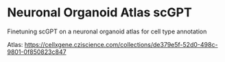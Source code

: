 # Neuronal Organoid Atlas scGPT
Finetuning scGPT on a neuronal organoid atlas for cell type annotation

Atlas:
https://cellxgene.cziscience.com/collections/de379e5f-52d0-498c-9801-0f850823c847
